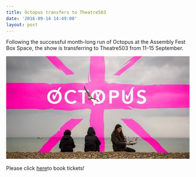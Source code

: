 ```yaml
---
title: Octopus transfers to Theatre503
date: '2016-09-14 14:49:00'
layout: post
---
```

Following the successful month-long run of Octopus at the Assembly Fest Box Space, the show is transferring to Theatre503 from 11-15 September. 

![](/forestryio/images/13625354_10157146496030243_1176345_n.jpg)

Please click [here](https://theatre503.com/whats-on/octopus/)to book tickets!